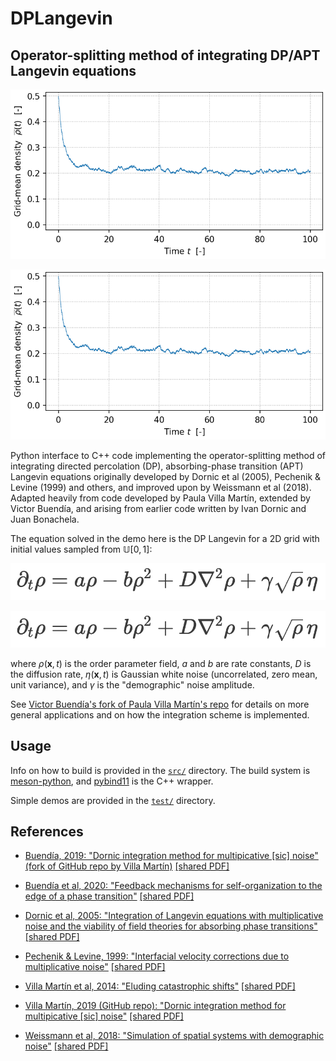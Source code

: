 # DPLangevin
## Operator-splitting method of integrating DP/APT Langevin equations

![alt](https://github.com/cstarkjp/DPLangevin/blob/main/doc/meandensity_time.png "Results of demo DP integration")

![alt](test/meandensity_time.png "Results of demo DP integration")

Python interface to C++ code implementing the operator-splitting method of integrating directed percolation (DP), absorbing-phase transition (APT) Langevin equations originally developed by Dornic et al (2005), Pechenik & Levine (1999) and others, and improved upon by Weissmann et al (2018).
Adapted heavily from code developed by Paula Villa Martín, extended by Victor Buendía, and arising from earlier code written by Ivan Dornic and Juan Bonachela.

The equation solved in the demo here is the DP Langevin for a 2D grid with initial values sampled from $\mathbb{U}[0,1]$: 

![alt](https://github.com/cstarkjp/DPLangevin/blob/main/doc/dplangevin_equation.png "DP Langevin equation")

![alt](doc/dplangevin_equation.png "DP Langevin equation")

<!-- $`\partial_t \rho = a\rho - b\rho^2 + D \nabla^2 \rho + \gamma \sqrt{\rho} \, \eta`$ -->

where $\rho(\mathbf{x},t)$ is the order parameter field, $a$ and $b$ are rate constants, $D$ is the diffusion rate, $\eta(\mathbf{x},t)$ is Gaussian white noise (uncorrelated, zero mean, unit variance), and $\gamma$ is the "demographic" noise amplitude.

See 
[Victor Buendía's fork of Paula Villa Martín's repo](https://github.com/VictorSeven/Dornic_et_al_integration_class/tree/victor-update)
 for details on more general applications and on how the integration scheme is implemented.

## Usage

Info on how to build is provided in the [`src/`](src/README.md) directory. The build system is [meson-python](https://mesonbuild.com/meson-python/), and [pybind11](https://pybind11.readthedocs.io/en/stable/) is the C++ wrapper. 

Simple demos are provided in the [`test/`](test/README.md) directory.




## References

   - [Buendía, 2019: "Dornic integration method for multipicative [sic] noise" (fork of GitHub repo by Villa Martín)](https://github.com/VictorSeven/Dornic_et_al_integration_class/tree/victor-update)   [[shared PDF]](https://www.dropbox.com/scl/fi/jzu0hxbifu8g8njglwfh1/VillaMartin_2014_CatastrophicShiftsDPLangevinSimulation2D.pdf?rlkey=i9s6s1i19jtgk6pua7xwdaa1a&st=qpfzqyyw&dl=0) 

   - [Buendía et al, 2020: "Feedback mechanisms for self-organization to the edge of a phase transition"](https://www.frontiersin.org/journals/physics#editorial-board)   [[shared PDF]](https://www.dropbox.com/scl/fi/oh7j5goqeggfmrc5414ir/Buendia_2020_FeedbackSelfOrganizationPhaseTransitions.pdf?rlkey=ot37k7mw7iaymcgs3g9jg4yhu&st=5stsyu8m&dl=0) 

   - [Dornic et al, 2005: "Integration of Langevin equations with multiplicative noise and the viability of field theories for absorbing phase transitions"](https://doi.org/10.1103/PhysRevLett.94.100601)   [[shared PDF]](https://www.dropbox.com/scl/fi/g0h355kxiq47zmxyxlxue/Dornic_2005_MultiplicativenoiseLangevinIntegrationDirectedPercolation.pdf?rlkey=aj5k6zekitc02lno0b50yhjbx&st=vzd5hdfz&dl=0)

   - [Pechenik & Levine, 1999: "Interfacial velocity corrections due to multiplicative noise"](https://doi.org/10.1103/PhysRevE.59.3893)   [[shared PDF]](https://www.dropbox.com/scl/fi/ylu6r5vk34r9sdv8aoiqh/PechenikLevine_1999_MultiplicativeNoiseNonequilibriumPhaseTransitionSDE.pdf?rlkey=90ncj263w5n41hncosiww5n41&st=7uuvp79z&dl=0)

   - [Villa Martín et al, 2014: "Eluding catastrophic shifts"](https://doi.org/10.1073/pnas.1414708112)   [[shared PDF]](https://www.dropbox.com/scl/fi/jzu0hxbifu8g8njglwfh1/VillaMartin_2014_CatastrophicShiftsDPLangevinSimulation2D.pdf?rlkey=i9s6s1i19jtgk6pua7xwdaa1a&st=qpfzqyyw&dl=0) 

   - [Villa Martín, 2019  (GitHub repo): "Dornic integration method for multipicative [sic] noise"](https://github.com/pvillamartin/Dornic_et_al_integration_class)   [[shared PDF]](https://www.dropbox.com/scl/fi/sdeiwyxjpyx6a2tv5vibr/VillaMartin_2019_DornicMethod.pdf?rlkey=wykox7ifyu0ms4pd3hokp1d4u&st=xir9d3vt&dl=0) 

   - [Weissmann et al, 2018: "Simulation of spatial systems with demographic noise"](https://doi.org/10.1103/PhysRevE.98.022131)   [[shared PDF]]() 
